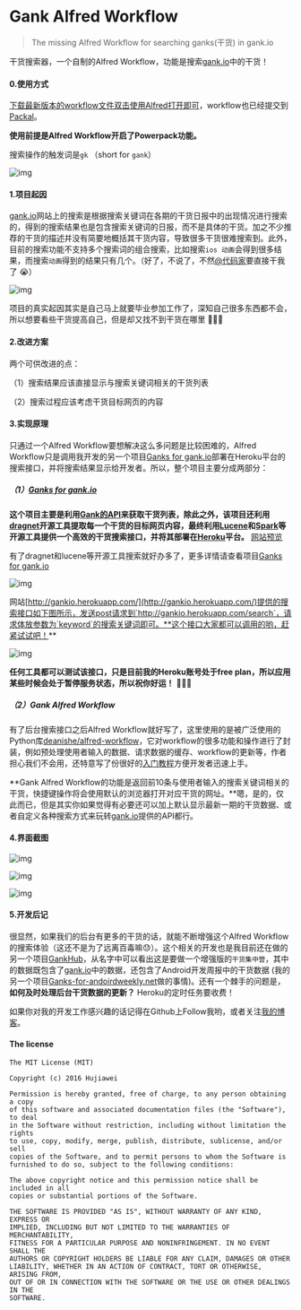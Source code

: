 # Gank Alfred Workflow
>  The missing Alfred Workflow for searching ganks(干货) in gank.io

干货搜索器，一个自制的Alfred Workflow，功能是搜索[gank.io](http://gank.io)中的干货！

#### 0.使用方式

[下载最新版本的workflow文件双击使用Alfred打开即可](https://github.com/hujiaweibujidao/Gank-Alfred-Workflow/releases)，workflow也已经提交到[Packal](http://www.packal.org/workflow/gank-alfred-workflow)。

**使用前提是Alfred Workflow开启了Powerpack功能。**

搜索操作的触发词是`gk` （short for `gank`）

![img](images/search1.png)



#### 1.项目起因

[gank.io](http://gank.io)网站上的搜索是根据搜索关键词在各期的干货日报中的出现情况进行搜索的，得到的搜索结果也是包含搜索关键词的日报，而不是具体的干货。加之不少推荐的干货的描述并没有简要地概括其干货内容，导致很多干货很难搜索到。此外，目前的搜索功能不支持多个搜索词的组合搜索，比如搜索`ios 动画`会得到很多结果，而搜索`动画`得到的结果只有几个。（好了，不说了，不然[@代码家](https://github.com/daimajia)要直接干我了 😭）

![img](images/search-gankio.png) 

项目的真实起因其实是自己马上就要毕业参加工作了，深知自己很多东西都不会，所以想要看些干货提高自己，但是却又找不到干货在哪里 🙈🙈🙈

#### 2.改进方案

两个可供改进的点：

（1）搜索结果应该直接显示与搜索关键词相关的干货列表

（2）搜索过程应该考虑干货目标网页的内容

#### 3.实现原理

只通过一个Alfred Workflow要想解决这么多问题是比较困难的，Alfred Workflow只是调用我开发的另一个项目[Ganks for gank.io](https://github.com/hujiaweibujidao/Ganks-for-gank.io)部署在Heroku平台的搜索接口，并将搜索结果显示给开发者。所以，整个项目主要分成两部分：

##### （1）[Ganks for gank.io](https://github.com/hujiaweibujidao/Ganks-for-gank.io)

**这个项目主要是利用[Gank的API](http://gank.io/api)来获取干货列表，除此之外，该项目还利用[dragnet](https://github.com/seomoz/dragnet)开源工具提取每一个干货的目标网页内容，最终利用[Lucene](http://lucene.apache.org/)和[Spark](http://sparkjava.com/)等开源工具提供一个高效的干货搜索接口，并将其部署在[Heroku](https://www.heroku.com/)平台。**   [网站预览](http://gankio.herokuapp.com/) 

有了dragnet和lucene等开源工具搜索就好办多了，更多详情请查看项目[Ganks for gank.io](https://github.com/hujiaweibujidao/Ganks-for-gank.io) 

![img](images/gankio.png)

网站[http://gankio.herokuapp.com/](http://gankio.herokuapp.com/)提供的搜索接口如下图所示，发送post请求到`http://gankio.herokuapp.com/search`，请求体放参数为`keyword`的搜索关键词即可。**这个接口大家都可以调用的哟，赶紧试试吧！** 

![img](images/gankio-heroku-search.png)

**任何工具都可以测试该接口，只是目前我的Heroku账号处于free plan，所以应用某些时候会处于暂停服务状态，所以祝你好运！** 🙈🙈🙈

##### （2）Gank Alfred Workflow

有了后台搜索接口之后Alfred Workflow就好写了，这里使用的是被广泛使用的Python库[deanishe/alfred-workflow](https://github.com/deanishe/alfred-workflow/)，它对workflow的很多功能和操作进行了封装，例如预处理使用者输入的数据、请求数据的缓存、workflow的更新等，作者担心我们不会用，还特意写了份很好的[入门教程](http://www.deanishe.net/alfred-workflow/tutorial.html)方便开发者迅速上手。

**Gank Alfred Workflow的功能是返回前10条与使用者输入的搜索关键词相关的干货，快捷键操作将会使用默认的浏览器打开对应干货的网址。**嗯，是的，仅此而已，但是其实你如果觉得有必要还可以加上默认显示最新一期的干货数据、或者自定义各种搜索方式来玩转[gank.io](http://gank.io/api)提供的API都行。

#### 4.界面截图

![img](images/search2.png)



![img](images/search3.png)



![img](images/search4.png)

#### 5.开发后记

很显然，如果我们的后台有更多的干货的话，就能不断增强这个Alfred Workflow的搜索体验（这还不是为了远离百毒嘛😓）。这个相关的开发也是我目前还在做的另一个项目[GankHub](https://github.com/hujiaweibujidao/GankHub)，从名字中可以看出这是要做一个增强版的`干货集中营`，其中的数据既包含了[gank.io](http://gank.io)中的数据，还包含了Android开发周报中的干货数据 (我的另一个项目[Ganks-for-andoirdweekly.net](https://github.com/hujiaweibujidao/Ganks-for-andoirdweekly.net)做的事情)。还有一个棘手的问题是，**如何及时处理后台干货数据的更新？** Heroku的定时任务要收费！

如果你对我的开发工作感兴趣的话记得在Github上Follow我哟，或者关注[我的博客](http://hujiaweibujidao.github.io/)。

#### The license

```
The MIT License (MIT)

Copyright (c) 2016 Hujiawei

Permission is hereby granted, free of charge, to any person obtaining a copy
of this software and associated documentation files (the "Software"), to deal
in the Software without restriction, including without limitation the rights
to use, copy, modify, merge, publish, distribute, sublicense, and/or sell
copies of the Software, and to permit persons to whom the Software is
furnished to do so, subject to the following conditions:

The above copyright notice and this permission notice shall be included in all
copies or substantial portions of the Software.

THE SOFTWARE IS PROVIDED "AS IS", WITHOUT WARRANTY OF ANY KIND, EXPRESS OR
IMPLIED, INCLUDING BUT NOT LIMITED TO THE WARRANTIES OF MERCHANTABILITY,
FITNESS FOR A PARTICULAR PURPOSE AND NONINFRINGEMENT. IN NO EVENT SHALL THE
AUTHORS OR COPYRIGHT HOLDERS BE LIABLE FOR ANY CLAIM, DAMAGES OR OTHER
LIABILITY, WHETHER IN AN ACTION OF CONTRACT, TORT OR OTHERWISE, ARISING FROM,
OUT OF OR IN CONNECTION WITH THE SOFTWARE OR THE USE OR OTHER DEALINGS IN THE
SOFTWARE.
```



